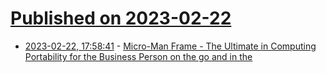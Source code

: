 # [Published on 2023-02-22](index.md)

* [2023-02-22, 17:58:41](https://lobste.rs/s/0rrsiv/micro_man_frame_ultimate_computing) - [Micro-Man Frame - The Ultimate in Computing Portability for the Business Person on the go and in the](https://computeradsfromthepast.substack.com/p/micro-man-frame)
